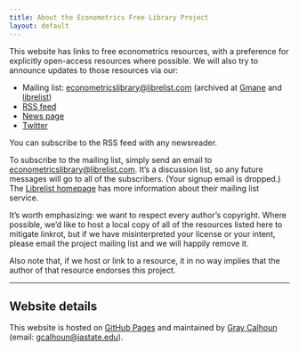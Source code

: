 ```yaml
---
title: About the Econometrics Free Library Project
layout: default
---
```


[FDL]: http://www.gnu.org/copyleft/fdl.html
[NC]: http://creativecommons.org/licenses/by-nc-sa/3.0/us/deed.en_US
[NC4]: http://creativecommons.org/licenses/by-nc-nd/4.0

This website has links to free econometrics resources, with a
preference for explicitly open-access resources where possible. We
will also try to announce updates to those resources via our:

* Mailing list: <econometricslibrary@librelist.com>
  (archived at [Gmane][a4] and [librelist][a2])
* [RSS feed](/rss.xml)
* [News page](/news)
* [Twitter](https://twitter.com/EconometricsLib)

You can subscribe to the RSS feed with any newsreader.

To subscribe to the mailing list, simply send an email to
<econometricslibrary@librelist.com>. It’s a discussion list, so any
future messages will go to all of the subscribers. (Your signup email
is dropped.) The [Librelist homepage][a1] has more information about
their mailing list service.

It’s worth emphasizing: we want to respect every author’s
copyright. Where possible, we’d like to host a local copy of all of
the resources listed here to mitigate linkrot, but if we have
misinterpreted your license or your intent, please email the project
mailing list and we will happily remove it.

Also note that, if we host or link to a resource, it in no way implies
that the author of that resource endorses this project.

[a1]: http://librelist.com
[a2]: http://librelist.com/browser/econometricslibrary
[a3]: https://github.com/EconometricsLibrary
[a4]: http://dir.gmane.org/gmane.science.economics.econometricslibrary

<hr />

Website details
---------------

This website is hosted on [GitHub Pages][] and maintained by
[Gray Calhoun][] (email: <gcalhoun@iastate.edu>).

[GitHub Pages]: http://pages.github.com/
[Gray Calhoun]: http://www.econ.iastate.edu/~gcalhoun
